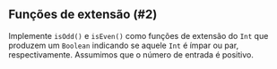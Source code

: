 ## Funções de extensão (#2)

Implemente `isOdd()` e `isEven()` como funções de extensão do `Int` que produzem um `Boolean` indicando se aquele `Int` é ímpar ou par, respectivamente. Assumimos que o número de entrada é positivo.